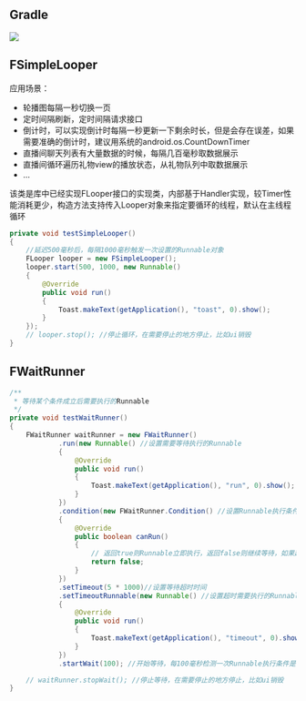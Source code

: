 
## Gradle
[![](https://jitpack.io/v/zj565061763/looper.svg)](https://jitpack.io/#zj565061763/looper)

## FSimpleLooper
应用场景：<br>
* 轮播图每隔一秒切换一页
* 定时间隔刷新，定时间隔请求接口
* 倒计时，可以实现倒计时每隔一秒更新一下剩余时长，但是会存在误差，如果需要准确的倒计时，建议用系统的android.os.CountDownTimer
* 直播间聊天列表有大量数据的时候，每隔几百毫秒取数据展示
* 直播间循环遍历礼物view的播放状态，从礼物队列中取数据展示
* ...

该类是库中已经实现FLooper接口的实现类，内部基于Handler实现，较Timer性能消耗更少，构造方法支持传入Looper对象来指定要循环的线程，默认在主线程循环<br>
```java
private void testSimpleLooper()
{
    //延迟500毫秒后，每隔1000毫秒触发一次设置的Runnable对象
    FLooper looper = new FSimpleLooper();
    looper.start(500, 1000, new Runnable()
    {
        @Override
        public void run()
        {
            Toast.makeText(getApplication(), "toast", 0).show();
        }
    });
    // looper.stop(); //停止循环，在需要停止的地方停止，比如ui销毁
}
```

## FWaitRunner
```java
/**
 * 等待某个条件成立后需要执行的Runnable
 */
private void testWaitRunner()
{
    FWaitRunner waitRunner = new FWaitRunner()
            .run(new Runnable() //设置需要等待执行的Runnable
            {
                @Override
                public void run()
                {
                    Toast.makeText(getApplication(), "run", 0).show();
                }
            })
            .condition(new FWaitRunner.Condition() //设置Runnable执行条件
            {
                @Override
                public boolean canRun()
                {
                    // 返回true则Runnable立即执行，返回false则继续等待，如果超时会执行超时Runnable
                    return false;
                }
            })
            .setTimeout(5 * 1000)//设置等待超时时间
            .setTimeoutRunnable(new Runnable() //设置超时需要执行的Runnable
            {
                @Override
                public void run()
                {
                    Toast.makeText(getApplication(), "timeout", 0).show();
                }
            })
            .startWait(100); //开始等待，每100毫秒检测一次Runnable执行条件是否成立

    // waitRunner.stopWait(); //停止等待，在需要停止的地方停止，比如ui销毁
}
```

